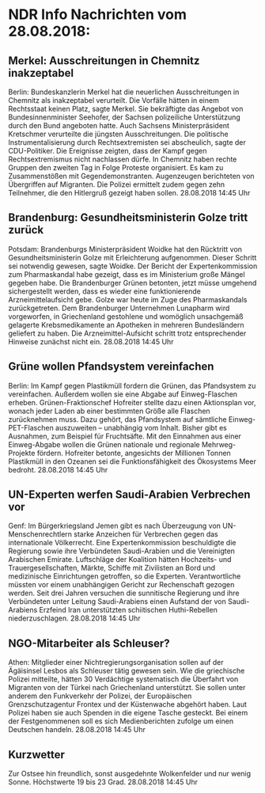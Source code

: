 # NDR Info Nachrichten vom 28.08.2018:


## Merkel: Ausschreitungen in Chemnitz inakzeptabel
Berlin:      Bundeskanzlerin Merkel hat die neuerlichen Ausschreitungen in Chemnitz als inakzeptabel verurteilt. Die Vorfälle hätten in einem Rechtsstaat keinen Platz, sagte Merkel. Sie bekräftigte das Angebot von Bundesinnenminister Seehofer, der Sachsen polizeiliche Unterstützung durch den Bund angeboten hatte. Auch Sachsens Ministerpräsident Kretschmer verurteilte die jüngsten Ausschreitungen. Die politische Instrumentalisierung durch Rechtsextremisten sei abscheulich, sagte der CDU-Politiker. Die Ereignisse zeigten, dass der Kampf gegen Rechtsextremismus nicht nachlassen dürfe. In Chemnitz haben rechte Gruppen den zweiten Tag in Folge Proteste organisiert. Es kam zu Zusammenstößen mit Gegendemonstranten. Augenzeugen berichteten von Übergriffen auf Migranten. Die Polizei ermittelt zudem gegen zehn Teilnehmer, die den Hitlergruß gezeigt haben sollen. 28.08.2018 14:45 Uhr 

## Brandenburg: Gesundheitsministerin Golze tritt zurück
Potsdam: 		Brandenburgs Ministerpräsident Woidke hat den Rücktritt von Gesundheitsministerin Golze mit Erleichterung aufgenommen. Dieser Schritt sei notwendig gewesen, sagte Woidke. Der Bericht der Expertenkommission zum Pharmaskandal habe gezeigt, dass es im Ministerium große Mängel gegeben habe. Die Brandenburger Grünen betonten, jetzt müsse umgehend sichergestellt werden, dass es wieder eine funktionierende Arzneimittelaufsicht gebe. Golze war heute im Zuge des Pharmaskandals zurückgetreten. Dem Brandenburger Unternehmen Lunapharm wird vorgeworfen, in Griechenland gestohlene und womöglich unsachgemäß gelagerte Krebsmedikamente an Apotheken in mehreren Bundesländern geliefert zu haben. Die Arzneimittel-Aufsicht schritt trotz entsprechender Hinweise zunächst nicht ein. 28.08.2018 14:45 Uhr 

## Grüne wollen Pfandsystem vereinfachen
Berlin: Im Kampf gegen Plastikmüll fordern die Grünen, das Pfandsystem zu vereinfachen. Außerdem wollen sie eine Abgabe auf Einweg-Flaschen erheben. Grünen-Fraktionschef Hofreiter stellte dazu einen Aktionsplan vor, wonach jeder Laden ab einer bestimmten Größe alle Flaschen zurücknehmen muss. Dazu gehört, das Pfandsystem auf sämtliche Einweg-PET-Flaschen auszuweiten – unabhängig vom Inhalt. Bisher gibt es Ausnahmen, zum Beispiel für Fruchtsäfte. Mit den Einnahmen aus einer Einweg-Abgabe wollen die Grünen nationale und regionale Mehrweg-Projekte fördern. Hofreiter betonte, angesichts der Millionen Tonnen Plastikmüll in den Ozeanen sei die Funktionsfähigkeit des Ökosystems Meer bedroht. 28.08.2018 14:45 Uhr 

## UN-Experten werfen Saudi-Arabien Verbrechen vor
Genf: Im Bürgerkriegsland Jemen gibt es nach Überzeugung von UN-Menschenrechtlern starke Anzeichen für Verbrechen gegen das internationale Völkerrecht. Eine Expertenkommission beschuldigte die Regierung sowie ihre Verbündeten Saudi-Arabien und die Vereinigten Arabischen Emirate. Luftschläge der Koalition hätten Hochzeits- und Trauergesellschaften, Märkte, Schiffe mit Zivilisten an Bord und medizinische Einrichtungen getroffen, so die Experten. Verantwortliche müssten vor einem unabhängigen Gericht zur Rechenschaft gezogen werden. Seit drei Jahren versuchen die sunnitische Regierung und ihre Verbündeten unter Leitung Saudi-Arabiens einen Aufstand der von Saudi-Arabiens Erzfeind Iran unterstützten schiitischen Huthi-Rebellen niederzuschlagen. 28.08.2018 14:45 Uhr 

## NGO-Mitarbeiter als Schleuser?
Athen: Mitglieder einer Nichtregierungsorganisation sollen auf der Ägäisinsel Lesbos als Schleuser tätig gewesen sein. Wie die griechische Polizei mitteilte, hätten 30 Verdächtige systematisch die Überfahrt von Migranten von der Türkei nach Griechenland unterstützt. Sie sollen unter anderem den Funkverkehr der Polizei, der Europäischen Grenzschutzagentur Frontex und der Küstenwache abgehört haben. Laut Polizei haben sie auch Spenden in die eigene Tasche gesteckt. Bei einem der Festgenommenen soll es sich Medienberichten zufolge um einen Deutschen handeln. 28.08.2018 14:45 Uhr 

## Kurzwetter
Zur Ostsee hin freundlich, sonst ausgedehnte Wolkenfelder und nur wenig Sonne. Höchstwerte 19 bis 23 Grad. 28.08.2018 14:45 Uhr 
